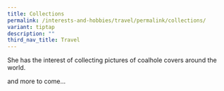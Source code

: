 ```yaml
---
title: Collections
permalink: /interests-and-hobbies/travel/permalink/collections/
variant: tiptap
description: ""
third_nav_title: Travel
---
```

<p>She has the interest of collecting pictures of coalhole covers around
the world.</p>
<p></p>
<p>and more to come...</p>